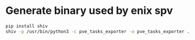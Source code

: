 # Generate binary used by enix spv

```bash
pip install shiv
shiv -p /usr/bin/python3 -c pve_tasks_exporter -o pve_tasks_exporter .
```
